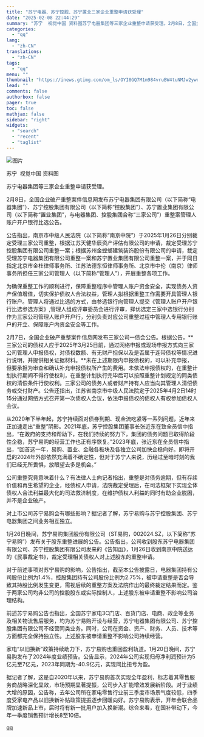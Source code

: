 ```yaml
---
title: "苏宁电器、苏宁控股、苏宁置业三家企业重整申请获受理"
date: "2025-02-08 22:44:29"
summary: "苏宁  视觉中国 资料图苏宁电器集团等三家企业重整申请获受理。2月8日，全国企业破产重整案件信息网发..."
categories:
  - "qq"
lang:
  - "zh-CN"
translations:
  - "zh-CN"
tags:
  - "qq"
menu: ""
thumbnail: "https://inews.gtimg.com/om_ls/OYI8GQ7M1m984vruBW4tuNMJw2ywqeVCq95LpM2XM6amcAA_640360/0"
lead: ""
comments: false
authorbox: false
pager: true
toc: false
mathjax: false
sidebar: "right"
widgets:
  - "search"
  - "recent"
  - "taglist"
---
```


![图片](https://inews.gtimg.com/om_bt/O3NgjA6D75Abj-1gLix62BhM3q6biuoZuXvQbM0VF1ohkAA/641)

苏宁  视觉中国 资料图

苏宁电器集团等三家企业重整申请获受理。

2月8日，全国企业破产重整案件信息网发布苏宁电器集团有限公司（以下简称“电器集团”）、苏宁控股集团有限公司（以下简称“控股集团”）、苏宁置业集团有限公司（以下简称“置业集团”，与电器集团、控股集团合称“三家公司”）重整案管理人账户开户银行比选公告。

公告指出，南京市中级人民法院（以下简称“南京中院”）于2025年1月26日分别裁定受理三家公司重整，根据江苏天健华辰资产评估有限公司的申请，裁定受理苏宁控股集团有限公司重整一案；根据苏州金螳螂建筑装饰股份有限公司的申请，裁定受理苏宁电器集团有限公司重整一案和苏宁置业集团有限公司重整一案，并于同日指定北京市金杜律师事务所、江苏法德东恒律师事务所、北京市中伦（南京）律师事务所担任三家公司管理人（以下简称“管理人”），开展重整各项工作。

为确保重整工作的顺利进行，保障重整程序中管理人账户资金安全，实现债务人资产保值增值，切实保护债权人合法权益，管理人拟根据重整工作需要开具管理人银行账户。管理人将通过比选的方式，由参选银行向管理人提交《管理人账户开户银行比选参选方案》,管理人组成评审委员会进行评审，择优选定三家中选银行分别作为三家公司管理人账户开户行，分别负责对应公司重整过程中管理人专用银行账户的开立、保障账户内资金安全等工作。

2月7日，全国企业破产重整案件信息网发布三家公司一债会公告。根据公告，**三家公司的债权人应于2025年3月25日前，通过网络申报或现场申报方式向三家公司管理人申报债权，对债权数额、有无财产担保以及是否属于连带债权等情况进行说明，并提供相关证据材料。**未在上述期限内申报债权的，可以补充申报，但要承担为审查和确认补充申报债权所产生的费用。未依法申报债权的，在重整计划执行期间不得行使权利，在重整计划执行完毕后可以按照重整计划规定的同类债权的清偿条件行使权利。三家公司的债务人或者财产持有人应当向其管理人清偿债务或交付财产。公告还指出，江苏省南京市中级人民法院定于2025年4月2日14时15分通过网络方式召开第一次债权人会议，依法申报债权的债权人有权参加债权人会议。

从2020年下半年起，苏宁持续面对债券到期、现金流吃紧等一系列问题，近年来正加速走出“重整”阴影。2021年底，苏宁控股集团董事长张近东在致全员信中指出，“在政府的支持和帮助下，在我们持续的努力下，集团的债务问题已取得阶段性企稳，苏宁易购的经营工作也正有序恢复。”2023年底，张近东在全员信中指出，“回首这一年，易购、置业、金融各板块及各独立公司加快企稳向好。即将开启的2024年外部依然充满着不确定性，但对于苏宁人来说，历经过至暗时刻的我们已经无所畏惧，放眼望去多是机会。”

公司重整究竟意味着什么？有法律人士向记者指出，重整是对债务逾期，但有存续价值和再生希望的企业，经债权人申请，法院裁定受理后，在司法框架下实现全体债权人合法利益最大化的司法救济制度，在维护债权人利益的同时有助企业脱困，并不是企业破产。

对上市公司苏宁易购会有哪些影响？据记者了解，苏宁易购与苏宁控股集团、苏宁电器集团之间业务相互独立。

1月26日晚间，苏宁易购集团股份有限公司（ST易购，002024.SZ，以下简称“苏宁易购”）发布关于股东重整进展的公告。公告指出，公司收到股东苏宁电器集团有限公司、苏宁控股集团有限公司发来的《告知函》，1月26日收到南京中院送达的《民事裁定书》，裁定受理相关债权人对上述股东的重整申请。

对于前述事项对苏宁易购的影响，公告指出，截至本公告披露日，电器集团持有公司股份比例为1.4%，控股集团持有公司股份比例为2.75%，被申请重整是否会导致其持股比例发生变更，需视后续的重整方案及法院作出的最终裁定结果而定。鉴于两家公司均非公司的控股股东或实际控制人，上述股东被申请重整不影响公司治理结构。

前述苏宁易购公告也指出，全国苏宁家电3C门店、百货门店、电商、政企等业务及相关物流售后服务，均为苏宁易购开设与经营，苏宁电器集团有限公司、苏宁控股集团有限公司不经营同类业务。同时，公司在资金、资产、财务、人员、技术等方面都完全保持独立性。上述股东被申请重整不影响公司持续经营。

家电“以旧换新”政策持续助力下，苏宁易购也重回盈利轨道。1月20日晚间，苏宁易购发布了2024年度业绩预告。公告显示，2024年公司实现归母净利润预计为5亿元至7亿元，2023年同期为-40.9亿元，实现同比扭亏为盈。

据记者了解，这是自2020年以来，苏宁易购首次实现全年盈利，标志着其零售服务商战略深化显效，市场预期显著提振，公司步入扩能增效发展新阶段。对于业绩大增的原因，公告称，去年公司所在家电零售行业前三季度市场景气度较低，四季度受家电产品以旧换新补贴政策提振逐步回暖向好。苏宁易购表示，开年会联合品牌加速新品上市，届时将有新一批用户加入换新潮。综合来看，在国补带动下，今年一季度销售预计增长8至10倍。

[qq](https://new.qq.com/rain/a/20250208A08TOH00)
